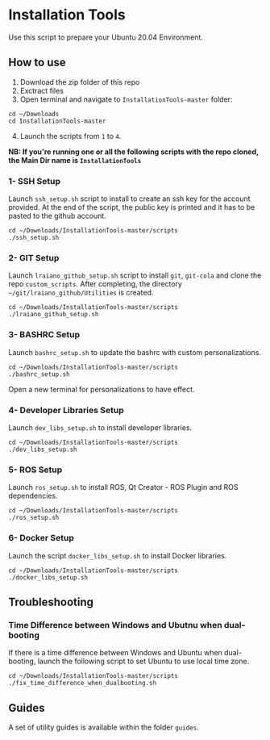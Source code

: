 # Installation Tools

Use this script to prepare your Ubuntu 20.04 Environment.

## How to use
1. Download the zip folder of this repo
2. Exctract files
3. Open terminal and navigate to `InstallationTools-master` folder:
```
cd ~/Downloads
cd InstallationTools-master
```
4. Launch the scripts from `1` to `4`.

__NB: If you're running one or all the following scripts with the repo cloned, the Main Dir name is `InstallationTools`__

### 1- SSH Setup
Launch `ssh_setup.sh` script to install to create an ssh key for the account provided. At the end of the script, the public key is printed and it has to be pasted to the github account.

```
cd ~/Downloads/InstallationTools-master/scripts
./ssh_setup.sh
```

### 2- GIT Setup
Launch `lraiano_github_setup.sh` script to install `git`, `git-cola` and clone the repo `custom_scripts`.
After completing, the directory `~/git/lraiano_github/Utilities` is created.

```
cd ~/Downloads/InstallationTools-master/scripts
./lraiano_github_setup.sh
```

### 3- BASHRC Setup
Launch `bashrc_setup.sh` to update the bashrc with custom personalizations.
```
cd ~/Downloads/InstallationTools-master/scripts
./bashrc_setup.sh
```
Open a new terminal for personalizations to have effect.

### 4- Developer Libraries Setup
Launch `dev_libs_setup.sh` to install developer libraries.
```
cd ~/Downloads/InstallationTools-master/scripts
./dev_libs_setup.sh
```

### 5- ROS Setup
Launch `ros_setup.sh` to install ROS, Qt Creator - ROS Plugin and ROS dependencies.
```
cd ~/Downloads/InstallationTools-master/scripts
./ros_setup.sh
```

### 6- Docker Setup
Launch the script `docker_libs_setup.sh` to install Docker libraries.

```
cd ~/Downloads/InstallationTools-master/scripts
./docker_libs_setup.sh
```

## Troubleshooting
### Time Difference between Windows and Ubutnu when dual-booting
If there is a time difference between Windows and Ubuntu when dual-booting, launch the following script to set Ubuntu to use local time zone.
```
cd ~/Downloads/InstallationTools-master/scripts
./fix_time_difference_when_dualbooting.sh
```

## Guides
A set of utility guides is available within the folder `guides`.

